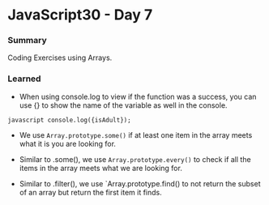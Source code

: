 # JavaScript30 - Day 7

### **Summary**
Coding Exercises using Arrays.

### **Learned**

* When using console.log to view if the function was a success, you can use {} to show the name of the variable as well in the console.

``javascript
    console.log({isAdult});
``

* We use `Array.prototype.some()` if at least one item in the array meets what it is you are looking for.

* Similar to .some(), we use `Array.prototype.every()` to check if all the items in the array meets what we are looking for.

* Similar to .filter(), we use `Array.prototype.find() to not return the subset of an array but return the first item it finds.